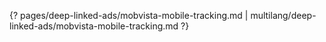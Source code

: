 {? pages/deep-linked-ads/mobvista-mobile-tracking.md | multilang/deep-linked-ads/mobvista-mobile-tracking.md ?}

